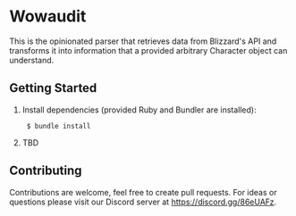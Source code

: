 # Wowaudit
This is the opinionated parser that retrieves data from Blizzard's API and transforms it into information
that a provided arbitrary Character object can understand.

## Getting Started

1. Install dependencies (provided Ruby and Bundler are installed):

        $ bundle install

2. TBD

## Contributing

Contributions are welcome, feel free to create pull requests. For ideas or questions please
visit our Discord server at https://discord.gg/86eUAFz.

